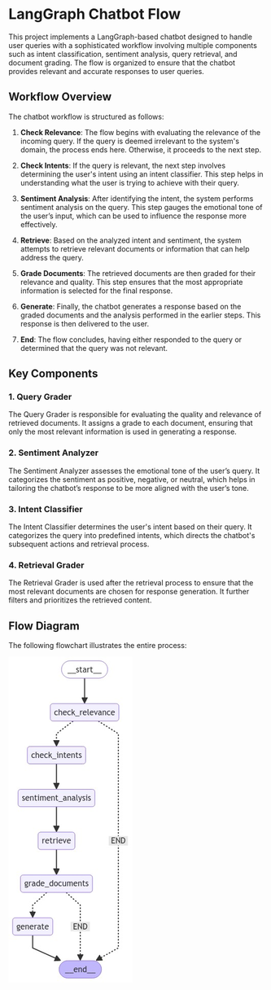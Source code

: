 # LangGraph Chatbot Flow

This project implements a LangGraph-based chatbot designed to handle user queries with a sophisticated workflow involving multiple components such as intent classification, sentiment analysis, query retrieval, and document grading. The flow is organized to ensure that the chatbot provides relevant and accurate responses to user queries.

## Workflow Overview

The chatbot workflow is structured as follows:

1. **Check Relevance**: The flow begins with evaluating the relevance of the incoming query. If the query is deemed irrelevant to the system's domain, the process ends here. Otherwise, it proceeds to the next step.

2. **Check Intents**: If the query is relevant, the next step involves determining the user's intent using an intent classifier. This step helps in understanding what the user is trying to achieve with their query.

3. **Sentiment Analysis**: After identifying the intent, the system performs sentiment analysis on the query. This step gauges the emotional tone of the user’s input, which can be used to influence the response more effectively.

4. **Retrieve**: Based on the analyzed intent and sentiment, the system attempts to retrieve relevant documents or information that can help address the query.

5. **Grade Documents**: The retrieved documents are then graded for their relevance and quality. This step ensures that the most appropriate information is selected for the final response.

6. **Generate**: Finally, the chatbot generates a response based on the graded documents and the analysis performed in the earlier steps. This response is then delivered to the user.

7. **End**: The flow concludes, having either responded to the query or determined that the query was not relevant.

## Key Components

### 1. Query Grader
The Query Grader is responsible for evaluating the quality and relevance of retrieved documents. It assigns a grade to each document, ensuring that only the most relevant information is used in generating a response.

### 2. Sentiment Analyzer
The Sentiment Analyzer assesses the emotional tone of the user’s query. It categorizes the sentiment as positive, negative, or neutral, which helps in tailoring the chatbot’s response to be more aligned with the user’s tone.

### 3. Intent Classifier
The Intent Classifier determines the user's intent based on their query. It categorizes the query into predefined intents, which directs the chatbot's subsequent actions and retrieval process.

### 4. Retrieval Grader
The Retrieval Grader is used after the retrieval process to ensure that the most relevant documents are chosen for response generation. It further filters and prioritizes the retrieved content.

## Flow Diagram

The following flowchart illustrates the entire process:

![LangGraph Chatbot Flow](./flow.jpeg)